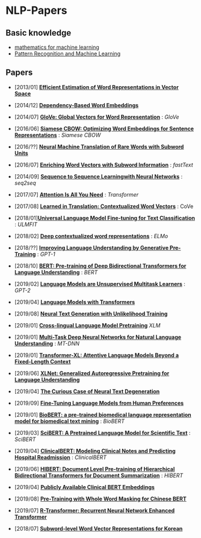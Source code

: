 # NLP-Papers

## Basic knowledge

- [mathematics for machine learning](https://mml-book.github.io/book/mml-book.pdf)
- [Pattern Recognition and Machine Learning](http://users.isr.ist.utl.pt/~wurmd/Livros/school/Bishop%20-%20Pattern%20Recognition%20And%20Machine%20Learning%20-%20Springer%20%202006.pdf)

## Papers

- [2013/01] **[Efficient Estimation of Word Representations in Vector Space](https://arxiv.org/pdf/1301.3781.pdf)**	
- [2014/12] **[Dependency-Based Word Embeddings](https://www.aclweb.org/anthology/P14-2050.pdf)**
- [2014/07] **[GloVe: Global Vectors for Word Representation](https://nlp.stanford.edu/pubs/glove.pdf)** : *GloVe*
- [2016/06] **[Siamese CBOW: Optimizing Word Embeddings for Sentence Representations](https://arxiv.org/pdf/1606.04640.pdf)** : *Siamese CBOW*
- [2016/??] **[Neural Machine Translation of Rare Words with Subword Units](https://www.aclweb.org/anthology/P16-1162.pdf)**
- [2016/07] **[Enriching Word Vectors with Subword Information](https://arxiv.org/pdf/1607.04606.pdf)** : *fastText*

- [2014/09] **[Sequence to Sequence Learningwith Neural Networks](https://arxiv.org/pdf/1409.3215.pdf)** : *seq2seq*
- [2017/07] **[Attention Is All You Need](https://arxiv.org/pdf/1706.03762.pdf)** : *Transformer*

- [2017/08] **[Learned in Translation: Contextualized Word Vectors](http://papers.nips.cc/paper/7209-learned-in-translation-contextualized-word-vectors.pdf)** : CoVe
- [2018/01]**[Universal Language Model Fine-tuning for Text Classification](https://arxiv.org/pdf/1801.06146.pdf)** : *ULMFIT*
- [2018/02] **[Deep contextualized word representations](https://arxiv.org/pdf/1802.05365.pdf)** : *ELMo* 

- [2018/??] **[Improving Language Understanding by Generative Pre-Training](https://s3-us-west-2.amazonaws.com/openai-assets/research-covers/language-unsupervised/language_understanding_paper.pdf)** : *GPT-1* 
- [2018/10] **[BERT: Pre-training of Deep Bidirectional Transformers for Language Understanding](https://arxiv.org/pdf/1810.04805.pdf)** : *BERT* 	
- [2019/02] **[Language Models are Unsupervised Multitask Learners](https://d4mucfpksywv.cloudfront.net/better-language-models/language_models_are_unsupervised_multitask_learners.pdf)** : *GPT-2* 

- [2019/04] **[Language Models with Transformers](https://arxiv.org/abs/1904.09408)** 

- [2019/08] **[Neural Text Generation with Unlikelihood Training](https://arxiv.org/pdf/1908.04319.pdf)** 
- [2019/01] **[Cross-lingual Language Model Pretraining](https://arxiv.org/pdf/1901.07291.pdf)** *XLM* 
- [2019/01] **[Multi-Task Deep Neural Networks for Natural Language Understanding](https://arxiv.org/pdf/1901.11504.pdf)** : *MT-DNN*	

- [2019/01] **[Transformer-XL: Attentive Language Models Beyond a Fixed-Length Context](https://arxiv.org/abs/1901.02860)** 	
- [2019/06] **[XLNet: Generalized Autoregressive Pretraining for Language Understanding](https://arxiv.org/abs/1906.08237)**

- [2019/04] **[The Curious Case of Neural Text Degeneration](https://arxiv.org/pdf/1904.09751.pdf)**
- [2019/09] **[Fine-Tuning Language Models from Human Preferences](https://arxiv.org/abs/1909.08593)** 

- [2019/01] **[BioBERT: a pre-trained biomedical language representation model for biomedical text mining](https://arxiv.org/ftp/arxiv/papers/1901/1901.08746.pdf)** : *BioBERT* 
- [2019/03] **[SciBERT: A Pretrained Language Model for Scientific Text](https://arxiv.org/abs/1903.10676.pdf)** : *SciBERT*
- [2019/04] **[ClinicalBERT: Modeling Clinical Notes and Predicting Hospital Readmission](https://arxiv.org/abs/1904.05342.pdf)** : *ClinicalBERT* 
- [2019/06] **[HIBERT: Document Level Pre-training of Hierarchical Bidirectional Transformers for Document Summarization](https://arxiv.org/pdf/1905.06566.pdf)** : *HIBERT* 
- [2019/04] **[Publicly Available Clinical BERT Embeddings](https://arxiv.org/abs/1904.03323.pdf)** 
- [2019/08] **[Pre-Training with Whole Word Masking for Chinese BERT](https://arxiv.org/pdf/1906.08101.pdf)** 

- [2019/07] **[R-Transformer: Recurrent Neural Network Enhanced Transformer](https://arxiv.org/abs/1907.05572)**

- [2018/07] **[Subword-level Word Vector Representations for Korean](https://www.aclweb.org/anthology/P18-1226.pdf)**
